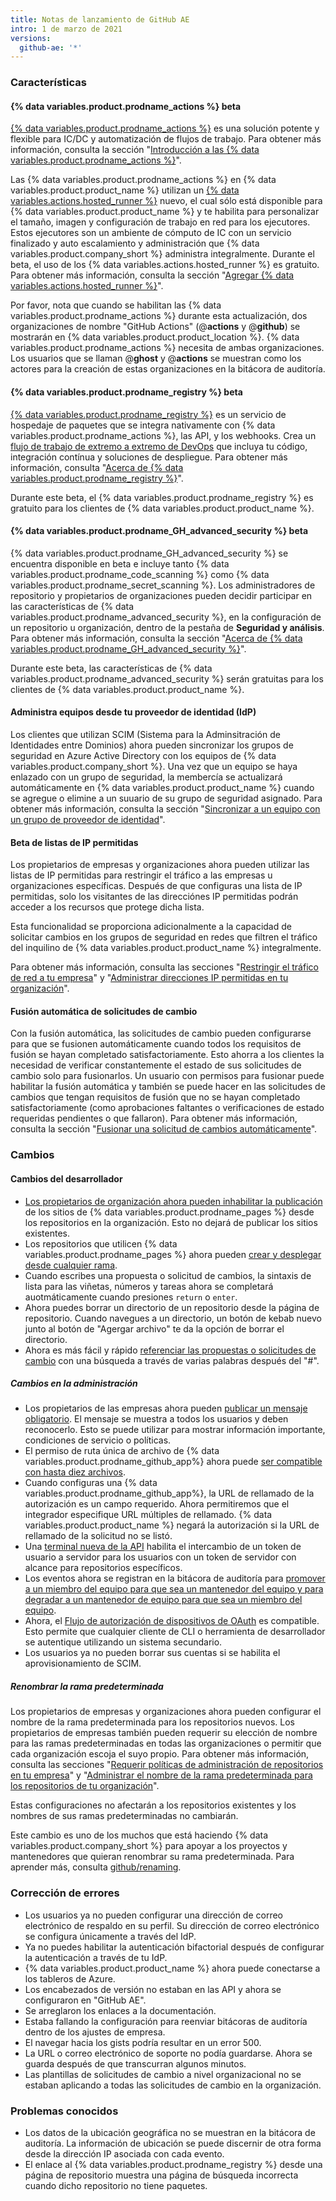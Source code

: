 ```yaml
---
title: Notas de lanzamiento de GitHub AE
intro: 1 de marzo de 2021
versions:
  github-ae: '*'
---
```


### Características

#### {% data variables.product.prodname_actions %} beta

[{% data variables.product.prodname_actions %}](https://github.com/features/actions) es una solución potente y flexible para IC/DC y automatización de flujos de trabajo. Para obtener más información, consulta la sección "[Introducción a las {% data variables.product.prodname_actions %}](/actions/learn-github-actions/introduction-to-github-actions)".

Las {% data variables.product.prodname_actions %} en {% data variables.product.product_name %} utilizan un [{% data variables.actions.hosted_runner %}](/actions/using-github-hosted-runners/about-ae-hosted-runners) nuevo, el cual sólo está disponible para {% data variables.product.product_name %} y te habilita para personalizar el tamaño, imagen y configuración de trabajo en red para los ejecutores. Estos ejecutores son un ambiente de cómputo de IC con un servicio finalizado y auto escalamiento y administración que {% data variables.product.company_short %} administra integralmente. Durante el beta, el uso de los {% data variables.actions.hosted_runner %} es gratuito. Para obtener más información, consulta la sección "[Agregar {% data variables.actions.hosted_runner %}](/actions/using-github-hosted-runners/adding-ae-hosted-runners)".

Por favor, nota que cuando se habilitan las {% data variables.product.prodname_actions %} durante esta actualización, dos organizaciones de nombre "GitHub Actions" (@**actions** y @**github**) se mostrarán en {% data variables.product.product_location %}. {% data variables.product.prodname_actions %} necesita de ambas organizaciones. Los usuarios que se llaman @**ghost** y @**actions** se muestran como los actores para la creación de estas organizaciones en la bitácora de auditoría.

#### {% data variables.product.prodname_registry %} beta

[{% data variables.product.prodname_registry %}](https://github.com/features/packages) es un servicio de hospedaje de paquetes que se integra nativamente con {% data variables.product.prodname_actions %}, las API, y los webhooks. Crea un [flujo de trabajo de extremo a extremo de DevOps](/github-ae@latest/packages/quickstart) que incluya tu código, integración contínua y soluciones de despliegue. Para obtener más información, consulta "[Acerca de {% data variables.product.prodname_registry %}](/packages/learn-github-packages/about-github-packages)".

Durante este beta, el {% data variables.product.prodname_registry %} es gratuito para los clientes de {% data variables.product.product_name %}.

#### {% data variables.product.prodname_GH_advanced_security %} beta

{% data variables.product.prodname_GH_advanced_security %} se encuentra disponible en beta e incluye tanto {% data variables.product.prodname_code_scanning %} como {% data variables.product.prodname_secret_scanning %}. Los administradores de repositorio y propietarios de organizaciones pueden decidir participar en las características de {% data variables.product.prodname_advanced_security %}, en la configuración de un repositorio u organización, dentro de la pestaña de **Seguridad y análisis**. Para obtener más información, consulta la sección "[Acerca de {% data variables.product.prodname_GH_advanced_security %}](/github/getting-started-with-github/about-github-advanced-security)".

Durante este beta, las características de {% data variables.product.prodname_advanced_security %} serán gratuitas para los clientes de {% data variables.product.product_name %}.

#### Administra equipos desde tu proveedor de identidad (IdP)

Los clientes que utilizan SCIM (Sistema para la Adminsitración de Identidades entre Dominios) ahora pueden sincronizar los grupos de seguridad en Azure Active Directory con los equipos de {% data variables.product.company_short %}. Una vez que un equipo se haya enlazado con un grupo de seguridad, la membercía se actualizará automáticamente en {% data variables.product.product_name %} cuando se agregue o elimine a un suuario de su grupo de seguridad asignado. Para obtener más información, consulta la sección "[Sincronizar a un equipo con un grupo de proveedor de identidad](/organizations/organizing-members-into-teams/synchronizing-a-team-with-an-identity-provider-group)".

#### Beta de listas de IP permitidas

Los propietarios de empresas y organizaciones ahora pueden utilizar las listas de IP permitidas para restringir el tráfico a las empresas u organizaciones específicas. Después de que configuras una lista de IP permitidas, solo los visitantes de las direcciónes IP permitidas podrán acceder a los recursos que protege dicha lista.

Esta funcionalidad se proporciona adicionalmente a la capacidad de solicitar cambios en los grupos de seguridad en redes que filtren el tráfico del inquilino de {% data variables.product.product_name %} integralmente.

Para obtener más información, consulta las secciones "[Restringir el tráfico de red a tu empresa](/admin/configuration/restricting-network-traffic-to-your-enterprise)" y "[Administrar direcciones IP permitidas en tu organización](/organizations/keeping-your-organization-secure/managing-allowed-ip-addresses-for-your-organization)".

#### Fusión automática de solicitudes de cambio

Con la fusión automática, las solicitudes de cambio pueden configurarse para que se fusionen automáticamente cuando todos los requisitos de fusión se hayan completado satisfactoriamente. Esto ahorra a los clientes la necesidad de verificar constantemente el estado de sus solicitudes de cambio solo para fusionarlos. Un usuario con permisos para fusionar puede habilitar la fusión automática y también se puede hacer en las solicitudes de cambios que tengan requisitos de fusión que no se hayan completado satisfactoriamente (como aprobaciones faltantes o verificaciones de estado requeridas pendientes o que fallaron). Para obtener más información, consulta la sección "[Fusionar una solicitud de cambios automáticamente](/github/collaborating-with-issues-and-pull-requests/automatically-merging-a-pull-request)".

### Cambios

#### Cambios del desarrollador

- [Los propietarios de organización ahora pueden inhabilitar la publicación](/organizations/managing-organization-settings/managing-the-publication-of-github-pages-sites-for-your-organization) de los sitios de {% data variables.product.prodname_pages %} desde los repositorios en la organización. Esto no dejará de publicar los sitios existentes.
- Los repositorios que utilicen {% data variables.product.prodname_pages %} ahora pueden [crear y desplegar desde cualquier rama](/pages/getting-started-with-github-pages/about-github-pages#publishing-sources-for-github-pages-sites).
- Cuando escribes una propuesta o solicitud de cambios, la sintaxis de lista para las viñetas, números y tareas ahora se completará auotmáticamente cuando presiones `return` o `enter`.
- Ahora puedes borrar un directorio de un repositorio desde la página de repositorio. Cuando navegues a un directorio, un botón de kebab nuevo junto al botón de "Agergar archivo" te da la opción de borrar el directorio.
- Ahora es más fácil y rápido [referenciar las propuestas o solicitudes de cambio](/github/writing-on-github/basic-writing-and-formatting-syntax#referencing-issues-and-pull-requests) con una búsqueda a través de varias palabras después del "#".

##### Cambios en la administración

- Los propietarios de las empresas ahora pueden [publicar un mensaje obligatorio](/admin/user-management/customizing-user-messages-for-your-enterprise#creating-a-mandatory-message). El mensaje se muestra a todos los usuarios y deben reconocerlo. Esto se puede utilizar para mostrar información importante, condiciones de servicio o políticas.
- El permiso de ruta única de archivo de {% data variables.product.prodname_github_app%} ahora puede [ser compatible con hasta diez archivos](/developers/apps/creating-a-github-app-using-url-parameters).
- Cuando configuras una {% data variables.product.prodname_github_app%}, la URL de rellamado de la autorización es un campo requerido. Ahora permitiremos que el integrador especifique URL múltiples de rellamado. {% data variables.product.product_name %} negará la autorización si la URL de rellamado de la solicitud no se listó.
- Una [terminal nueva de la API](/rest/reference/apps#create-a-scoped-access-token) habilita el intercambio de un token de usuario a servidor para los usuarios con un token de servidor con alcance para repositorios específicos.
- Los eventos ahora se registran en la bitácora de auditoría para [promover a un miembro del equipo para que sea un mantenedor del equipo y para degradar a un mantenedor de equipo para que sea un miembro del equipo](/admin/user-management/audited-actions#teams).
- Ahora, el [Flujo de autorización de dispositivos de OAuth](/developers/apps/authorizing-oauth-apps#device-flow) es compatible. Esto permite que cualquier cliente de CLI o herramienta de desarrollador se autentique utilizando un sistema secundario.
- Los usuarios ya no pueden borrar sus cuentas si se habilita el aprovisionamiento de SCIM.

##### Renombrar la rama predeterminada

Los propietarios de empresas y organizaciones ahora pueden configurar el nombre de la rama predeterminada para los repositorios nuevos. Los propietarios de empresas también pueden requerir su elección de nombre para las ramas predeterminadas en todas las organizaciones o permitir que cada organización escoja el suyo propio. Para obtener más información, consulta las secciones "[Requerir políticas de administración de repositorios en tu empresa](/admin/policies/enforcing-repository-management-policies-in-your-enterprise#enforcing-a-policy-on-the-default-branch-name)" y "[Administrar el nombre de la rama predeterminada para los repositorios de tu organización](/organizations/managing-organization-settings/managing-the-default-branch-name-for-repositories-in-your-organization)".

Estas configuraciones no afectarán a los repositorios existentes y los nombres de sus ramas predeterminadas no cambiarán.

Este cambio es uno de los muchos que está haciendo {% data variables.product.company_short %} para apoyar a los proyectos y mantenedores que quieran renombrar su rama predeterminada. Para aprender más, consulta [github/renaming](https://github.com/github/renaming).


### Corrección de errores
- Los usuarios ya no pueden configurar una dirección de correo electrónico de respaldo en su perfil. Su dirección de correo electrónico se configura únicamente a través del IdP.
- Ya no puedes habilitar la autenticación bifactorial después de configurar la autenticación a través de tu IdP.
- {% data variables.product.product_name %} ahora puede conectarse a los tableros de Azure.
- Los encabezados de versión no estaban en las API y ahora se configuraron en "GitHub AE".
- Se arreglaron los enlaces a la documentación.
- Estaba fallando la configuración para reenviar bitácoras de auditoría dentro de los ajustes de empresa.
- El navegar hacia los gists podría resultar en un error 500.
- La URL o correo electrónico de soporte no podía guardarse. Ahora se guarda después de que transcurran algunos minutos.
- Las plantillas de solicitudes de cambio a nivel organizacional no se estaban aplicando a todas las solicitudes de cambio en la organización.

### Problemas conocidos

- Los datos de la ubicación geográfica no se muestran en la bitácora de auditoría. La información de ubicación se puede discernir de otra forma desde la dirección IP asociada con cada evento.
- El enlace al {% data variables.product.prodname_registry %} desde una página de repositorio muestra una página de búsqueda incorrecta cuando dicho repositorio no tiene paquetes.
